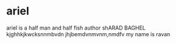# ariel
ariel is a half man and half fish
author shARAD BAGHEL
kjghhkjkwcksnnmbvdn
jhjbemdvnmvnm,nmdfv
my name is ravan